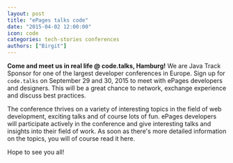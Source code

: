 ```yaml
---
layout: post
title: "ePages talks code"
date: "2015-04-02 12:00:00"
icon: code
categories: tech-stories conferences
authors: ["Birgit"]
---
```


**Come and meet us in real life @ code.talks, Hamburg!** We are Java Track Sponsor for one of the largest developer conferences in Europe. Sign up for `code.talks` on September 29 and 30, 2015 to meet with ePages developers and designers. This will be a great chance to network, exchange experience and discuss best practices.

The conference thrives on a variety of interesting topics in the field of web development, exciting talks and of course lots of fun. ePages developers will participate actively in the conference and give interesting talks and insights into their field of work.
As soon as there's more detailed information on the topics, you will of course read it here.

Hope to see you all!
